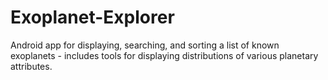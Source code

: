 # Exoplanet-Explorer
Android app for displaying, searching, and sorting a list of known exoplanets - includes tools for displaying distributions of various planetary attributes. 

